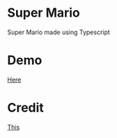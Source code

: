 # Super Mario

Super Mario made using Typescript

# Demo

[Here](https://beat-super-mario.vercel.app/)

# Credit

[This](https://www.youtube.com/playlist?list=PLS8HfBXv9ZWWe8zXrViYbIM2Hhylx8DZx)

